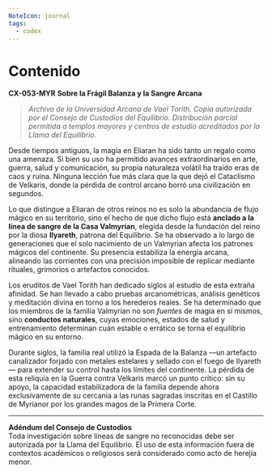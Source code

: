 ```yaml
---
NoteIcon: journal
tags:
  - codex
---
```




# Contenido

**CX-053-MYR** **Sobre la Frágil Balanza y la Sangre Arcana**

> _Archivo de la Universidad Arcana de Vael Torith. Copia autorizada por el Consejo de Custodios del Equilibrio. Distribución parcial permitida a templos mayores y centros de estudio acreditados por la Llama del Equilibrio._

Desde tiempos antiguos, la magia en Eliaran ha sido tanto un regalo como una amenaza. Si bien su uso ha permitido avances extraordinarios en arte, guerra, salud y comunicación, su propia naturaleza volátil ha traído eras de caos y ruina. Ninguna lección fue más clara que la que dejó el Cataclismo de Velkaris, donde la pérdida de control arcano borró una civilización en segundos.

Lo que distingue a Eliaran de otros reinos no es solo la abundancia de flujo mágico en su territorio, sino el hecho de que dicho flujo está **anclado a la línea de sangre de la Casa Valmyrian**, elegida desde la fundación del reino por la diosa **Ilyareth**, patrona del Equilibrio. Se ha observado a lo largo de generaciones que el solo nacimiento de un Valmyrian afecta los patrones mágicos del continente. Su presencia estabiliza la energía arcana, alineando las corrientes con una precisión imposible de replicar mediante rituales, grimorios o artefactos conocidos.

Los eruditos de Vael Torith han dedicado siglos al estudio de esta extraña afinidad. Se han llevado a cabo pruebas arcanométricas, análisis genéticos y meditación divina en torno a los herederos reales. Se ha determinado que los miembros de la familia Valmyrian no son _fuentes_ de magia en sí mismos, sino **conductos naturales**, cuyas emociones, estados de salud y entrenamiento determinan cuán estable o errático se torna el equilibrio mágico en su entorno.

Durante siglos, la familia real utilizó la Espada de la Balanza —un artefacto canalizador forjado con metales estelares y sellado con el fuego de Ilyareth— para extender su control hasta los límites del continente. La pérdida de esta reliquia en la Guerra contra Velkaris marcó un punto crítico: sin su apoyo, la capacidad estabilizadora de la familia depende ahora exclusivamente de su cercanía a las runas sagradas inscritas en el Castillo de Myrianor por los grandes magos de la Primera Corte.


---

**Adéndum del Consejo de Custodios**  
Toda investigación sobre líneas de sangre no reconocidas debe ser autorizada por la Llama del Equilibrio. El uso de esta información fuera de contextos académicos o religiosos será considerado como acto de herejía menor.